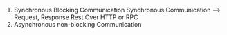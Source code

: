1) Synchronous Blocking Communication
	Synchronous Communication --> Request, Response 
	Rest Over HTTP or RPC
2) Asynchronous non-blocking Communication